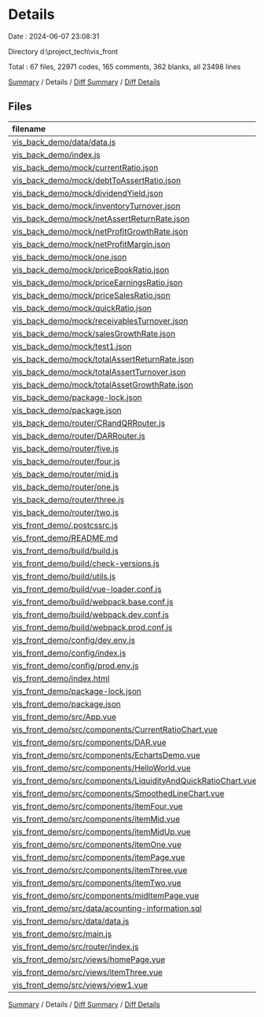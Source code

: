 # Details

Date : 2024-06-07 23:08:31

Directory d:\\project_tech\\vis_front

Total : 67 files,  22971 codes, 165 comments, 362 blanks, all 23498 lines

[Summary](results.md) / Details / [Diff Summary](diff.md) / [Diff Details](diff-details.md)

## Files
| filename | language | code | comment | blank | total |
| :--- | :--- | ---: | ---: | ---: | ---: |
| [vis_back_demo/data/data.js](/vis_back_demo/data/data.js) | JavaScript | 524 | 0 | 25 | 549 |
| [vis_back_demo/index.js](/vis_back_demo/index.js) | JavaScript | 25 | 7 | 4 | 36 |
| [vis_back_demo/mock/currentRatio.json](/vis_back_demo/mock/currentRatio.json) | JSON | 44 | 0 | 1 | 45 |
| [vis_back_demo/mock/debtToAssertRatio.json](/vis_back_demo/mock/debtToAssertRatio.json) | JSON | 44 | 0 | 1 | 45 |
| [vis_back_demo/mock/dividendYield.json](/vis_back_demo/mock/dividendYield.json) | JSON | 44 | 0 | 1 | 45 |
| [vis_back_demo/mock/inventoryTurnover.json](/vis_back_demo/mock/inventoryTurnover.json) | JSON | 44 | 0 | 1 | 45 |
| [vis_back_demo/mock/netAssertReturnRate.json](/vis_back_demo/mock/netAssertReturnRate.json) | JSON | 44 | 0 | 1 | 45 |
| [vis_back_demo/mock/netProfitGrowthRate.json](/vis_back_demo/mock/netProfitGrowthRate.json) | JSON | 44 | 0 | 1 | 45 |
| [vis_back_demo/mock/netProfitMargin.json](/vis_back_demo/mock/netProfitMargin.json) | JSON | 44 | 0 | 1 | 45 |
| [vis_back_demo/mock/one.json](/vis_back_demo/mock/one.json) | JSON | 11 | 0 | 0 | 11 |
| [vis_back_demo/mock/priceBookRatio.json](/vis_back_demo/mock/priceBookRatio.json) | JSON | 44 | 0 | 1 | 45 |
| [vis_back_demo/mock/priceEarningsRatio.json](/vis_back_demo/mock/priceEarningsRatio.json) | JSON | 44 | 0 | 1 | 45 |
| [vis_back_demo/mock/priceSalesRatio.json](/vis_back_demo/mock/priceSalesRatio.json) | JSON | 44 | 0 | 1 | 45 |
| [vis_back_demo/mock/quickRatio.json](/vis_back_demo/mock/quickRatio.json) | JSON | 44 | 0 | 0 | 44 |
| [vis_back_demo/mock/receivablesTurnover.json](/vis_back_demo/mock/receivablesTurnover.json) | JSON | 44 | 0 | 1 | 45 |
| [vis_back_demo/mock/salesGrowthRate.json](/vis_back_demo/mock/salesGrowthRate.json) | JSON | 44 | 0 | 1 | 45 |
| [vis_back_demo/mock/test1.json](/vis_back_demo/mock/test1.json) | JSON | 5 | 0 | 2 | 7 |
| [vis_back_demo/mock/totalAssertReturnRate.json](/vis_back_demo/mock/totalAssertReturnRate.json) | JSON | 44 | 0 | 1 | 45 |
| [vis_back_demo/mock/totalAssertTurnover.json](/vis_back_demo/mock/totalAssertTurnover.json) | JSON | 44 | 0 | 1 | 45 |
| [vis_back_demo/mock/totalAssetGrowthRate.json](/vis_back_demo/mock/totalAssetGrowthRate.json) | JSON | 44 | 0 | 1 | 45 |
| [vis_back_demo/package-lock.json](/vis_back_demo/package-lock.json) | JSON | 690 | 0 | 1 | 691 |
| [vis_back_demo/package.json](/vis_back_demo/package.json) | JSON | 5 | 0 | 1 | 6 |
| [vis_back_demo/router/CRandQRRouter.js](/vis_back_demo/router/CRandQRRouter.js) | JavaScript | 12 | 2 | 3 | 17 |
| [vis_back_demo/router/DARRouter.js](/vis_back_demo/router/DARRouter.js) | JavaScript | 10 | 2 | 3 | 15 |
| [vis_back_demo/router/five.js](/vis_back_demo/router/five.js) | JavaScript | 14 | 1 | 3 | 18 |
| [vis_back_demo/router/four.js](/vis_back_demo/router/four.js) | JavaScript | 14 | 1 | 3 | 18 |
| [vis_back_demo/router/mid.js](/vis_back_demo/router/mid.js) | JavaScript | 16 | 1 | 4 | 21 |
| [vis_back_demo/router/one.js](/vis_back_demo/router/one.js) | JavaScript | 12 | 2 | 3 | 17 |
| [vis_back_demo/router/three.js](/vis_back_demo/router/three.js) | JavaScript | 14 | 1 | 3 | 18 |
| [vis_back_demo/router/two.js](/vis_back_demo/router/two.js) | JavaScript | 6 | 1 | 2 | 9 |
| [vis_front_demo/.postcssrc.js](/vis_front_demo/.postcssrc.js) | JavaScript | 7 | 2 | 2 | 11 |
| [vis_front_demo/README.md](/vis_front_demo/README.md) | Markdown | 14 | 0 | 8 | 22 |
| [vis_front_demo/build/build.js](/vis_front_demo/build/build.js) | JavaScript | 35 | 0 | 7 | 42 |
| [vis_front_demo/build/check-versions.js](/vis_front_demo/build/check-versions.js) | JavaScript | 45 | 0 | 10 | 55 |
| [vis_front_demo/build/utils.js](/vis_front_demo/build/utils.js) | JavaScript | 80 | 5 | 17 | 102 |
| [vis_front_demo/build/vue-loader.conf.js](/vis_front_demo/build/vue-loader.conf.js) | JavaScript | 21 | 0 | 2 | 23 |
| [vis_front_demo/build/webpack.base.conf.js](/vis_front_demo/build/webpack.base.conf.js) | JavaScript | 74 | 4 | 5 | 83 |
| [vis_front_demo/build/webpack.dev.conf.js](/vis_front_demo/build/webpack.dev.conf.js) | JavaScript | 82 | 7 | 7 | 96 |
| [vis_front_demo/build/webpack.prod.conf.js](/vis_front_demo/build/webpack.prod.conf.js) | JavaScript | 114 | 24 | 8 | 146 |
| [vis_front_demo/config/dev.env.js](/vis_front_demo/config/dev.env.js) | JavaScript | 6 | 0 | 2 | 8 |
| [vis_front_demo/config/index.js](/vis_front_demo/config/index.js) | JavaScript | 29 | 25 | 16 | 70 |
| [vis_front_demo/config/prod.env.js](/vis_front_demo/config/prod.env.js) | JavaScript | 4 | 0 | 1 | 5 |
| [vis_front_demo/index.html](/vis_front_demo/index.html) | HTML | 11 | 1 | 1 | 13 |
| [vis_front_demo/package-lock.json](/vis_front_demo/package-lock.json) | JSON | 17,514 | 0 | 1 | 17,515 |
| [vis_front_demo/package.json](/vis_front_demo/package.json) | JSON | 68 | 0 | 1 | 69 |
| [vis_front_demo/src/App.vue](/vis_front_demo/src/App.vue) | Vue | 23 | 1 | 5 | 29 |
| [vis_front_demo/src/components/CurrentRatioChart.vue](/vis_front_demo/src/components/CurrentRatioChart.vue) | Vue | 116 | 0 | 6 | 122 |
| [vis_front_demo/src/components/DAR.vue](/vis_front_demo/src/components/DAR.vue) | Vue | 89 | 0 | 10 | 99 |
| [vis_front_demo/src/components/EchartsDemo.vue](/vis_front_demo/src/components/EchartsDemo.vue) | Vue | 39 | 2 | 3 | 44 |
| [vis_front_demo/src/components/HelloWorld.vue](/vis_front_demo/src/components/HelloWorld.vue) | Vue | 33 | 1 | 6 | 40 |
| [vis_front_demo/src/components/LiquidityAndQuickRatioChart.vue](/vis_front_demo/src/components/LiquidityAndQuickRatioChart.vue) | Vue | 145 | 6 | 2 | 153 |
| [vis_front_demo/src/components/SmoothedLineChart.vue](/vis_front_demo/src/components/SmoothedLineChart.vue) | Vue | 203 | 1 | 1 | 205 |
| [vis_front_demo/src/components/itemFour.vue](/vis_front_demo/src/components/itemFour.vue) | Vue | 123 | 4 | 15 | 142 |
| [vis_front_demo/src/components/itemMid.vue](/vis_front_demo/src/components/itemMid.vue) | Vue | 157 | 0 | 13 | 170 |
| [vis_front_demo/src/components/itemMidUp.vue](/vis_front_demo/src/components/itemMidUp.vue) | Vue | 172 | 0 | 14 | 186 |
| [vis_front_demo/src/components/itemOne.vue](/vis_front_demo/src/components/itemOne.vue) | Vue | 89 | 0 | 10 | 99 |
| [vis_front_demo/src/components/itemPage.vue](/vis_front_demo/src/components/itemPage.vue) | Vue | 17 | 2 | 4 | 23 |
| [vis_front_demo/src/components/itemThree.vue](/vis_front_demo/src/components/itemThree.vue) | Vue | 141 | 0 | 16 | 157 |
| [vis_front_demo/src/components/itemTwo.vue](/vis_front_demo/src/components/itemTwo.vue) | Vue | 125 | 2 | 14 | 141 |
| [vis_front_demo/src/components/midItemPage.vue](/vis_front_demo/src/components/midItemPage.vue) | Vue | 17 | 2 | 4 | 23 |
| [vis_front_demo/src/data/acounting-information.sql](/vis_front_demo/src/data/acounting-information.sql) | SQL | 451 | 33 | 9 | 493 |
| [vis_front_demo/src/data/data.js](/vis_front_demo/src/data/data.js) | JavaScript | 524 | 0 | 25 | 549 |
| [vis_front_demo/src/main.js](/vis_front_demo/src/main.js) | JavaScript | 14 | 5 | 5 | 24 |
| [vis_front_demo/src/router/index.js](/vis_front_demo/src/router/index.js) | JavaScript | 16 | 1 | 4 | 21 |
| [vis_front_demo/src/views/homePage.vue](/vis_front_demo/src/views/homePage.vue) | Vue | 80 | 13 | 11 | 104 |
| [vis_front_demo/src/views/itemThree.vue](/vis_front_demo/src/views/itemThree.vue) | Vue | 135 | 0 | 15 | 150 |
| [vis_front_demo/src/views/view1.vue](/vis_front_demo/src/views/view1.vue) | Vue | 96 | 6 | 10 | 112 |

[Summary](results.md) / Details / [Diff Summary](diff.md) / [Diff Details](diff-details.md)
